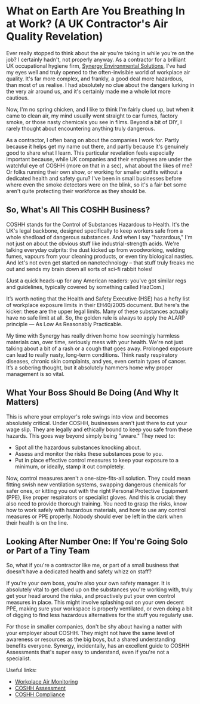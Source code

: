 # What on Earth Are You Breathing In at Work? (A UK Contractor's Air Quality Revelation)
Ever really stopped to think about the air you're taking in while you're on the job? I certainly hadn't, not properly anyway. As a contractor for a brilliant UK occupational hygiene firm, [Synergy Environmental Solutions](https://occupational-hygiene.co.uk/), I've had my eyes well and truly opened to the often-invisible world of workplace air quality. It's far more complex, and frankly, a good deal more hazardous, than most of us realise. I had absolutely no clue about the dangers lurking in the very air around us, and it's certainly made me a whole lot more cautious.

Now, I'm no spring chicken, and I like to think I'm fairly clued up, but when it came to clean air, my mind usually went straight to car fumes, factory smoke, or those nasty chemicals you see in films. Beyond a bit of DIY, I rarely thought about encountering anything truly dangerous.

As a contractor, I often bang on about the companies I work for. Partly because it helps get my name out there, and partly because it's genuinely good to share what I learn. This particular revelation feels especially important because, while UK companies and their employees are under the watchful eye of COSHH (more on that in a sec), what about the likes of me? Or folks running their own show, or working for smaller outfits without a dedicated health and safety guru? I've been in small businesses before where even the smoke detectors were on the blink, so it's a fair bet some aren't quite protecting their workforce as they should be.

## So, What's All This COSHH Business?
COSHH stands for the Control of Substances Hazardous to Health. It's the UK's legal backbone, designed specifically to keep workers safe from a whole shedload of dangerous substances. And when I say "hazardous," I'm not just on about the obvious stuff like industrial-strength acids. We're talking everyday culprits: the dust kicked up from woodworking, welding fumes, vapours from your cleaning products, or even tiny biological nasties. And let's not even get started on nanotechnology – that stuff truly freaks me out and sends my brain down all sorts of sci-fi rabbit holes!

(Just a quick heads-up for any American readers: you've got similar regs and guidelines, typically covered by something called HazCom.)

It’s worth noting that the Health and Safety Executive (HSE) has a hefty list of workplace exposure limits in their EH40/2005 document. But here's the kicker: these are the upper legal limits. Many of these substances actually have no safe limit at all. So, the golden rule is always to apply the ALARP principle — As Low As Reasonably Practicable.

My time with Synergy has really driven home how seemingly harmless materials can, over time, seriously mess with your health. We're not just talking about a bit of a rash or a cough that goes away. Prolonged exposure can lead to really nasty, long-term conditions. Think nasty respiratory diseases, chronic skin complaints, and yes, even certain types of cancer. It’s a sobering thought, but it absolutely hammers home why proper management is so vital.

## What Your Boss Should Be Doing (And Why It Matters)
This is where your employer's role swings into view and becomes absolutely critical. Under COSHH, businesses aren't just there to cut your wage slip. They are legally and ethically bound to keep you safe from these hazards. This goes way beyond simply being "aware." They need to:

- Spot all the hazardous substances knocking about.
- Assess and monitor the risks these substances pose to you.
- Put in place effective control measures to keep your exposure to a minimum, or ideally, stamp it out completely.

Now, control measures aren't a one-size-fits-all solution. They could mean fitting swish new ventilation systems, swapping dangerous chemicals for safer ones, or kitting you out with the right Personal Protective Equipment (PPE), like proper respirators or specialist gloves. And this is crucial: they also need to provide thorough training. You need to grasp the risks, know how to work safely with hazardous materials, and how to use any control measures or PPE properly. Nobody should ever be left in the dark when their health is on the line.

## Looking After Number One: If You're Going Solo or Part of a Tiny Team
So, what if you're a contractor like me, or part of a small business that doesn't have a dedicated health and safety whizz on staff?

If you're your own boss, you're also your own safety manager. It is absolutely vital to get clued up on the substances you're working with, truly get your head around the risks, and proactively put your own control measures in place. This might involve splashing out on your own decent PPE, making sure your workspace is properly ventilated, or even doing a bit of digging to find less hazardous alternatives for the stuff you regularly use.

For those in smaller companies, don't be shy about having a natter with your employer about COSHH. They might not have the same level of awareness or resources as the big boys, but a shared understanding benefits everyone. Synergy, incidentally, has an excellent guide to COSHH Assessments that's super easy to understand, even if you're not a specialist.

Useful links:

- [Workplace Air Monitoring](https://occupational-hygiene.co.uk/workplace-air-monitoring/)
- [COSHH Assessment](https://occupational-hygiene.co.uk/coshh-assessment/)
- [COSHH Compliance](https://occupational-hygiene.co.uk/coshh-compliance/)

